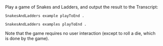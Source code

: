 Play a game of Snakes and Ladders, and output the result to the Transcript:

	SnakesAndLadders example playToEnd .

	SnakesAndLadders examples playToEnd .

Note that the game requires no user interaction (except to roll a die, which is done by the game).
